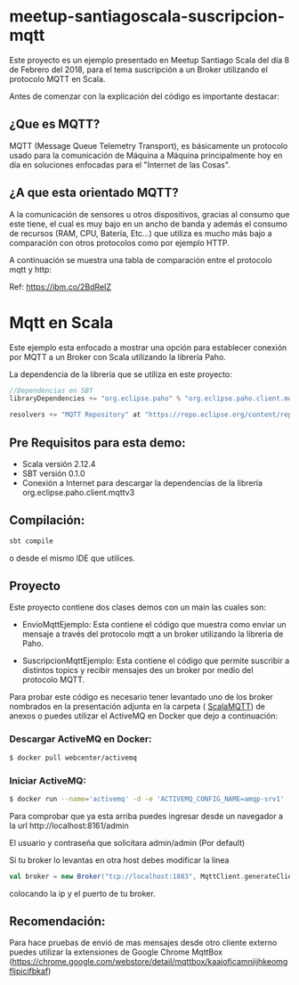 # meetup-santiagoscala-suscripcion-mqtt

Este proyecto es un ejemplo presentado en Meetup Santiago Scala del día 8 de Febrero del 2018, para el tema suscripción a un Broker utilizando el protocolo MQTT en Scala.

Antes de comenzar con la explicación  del código es importante destacar:


## ¿Que es MQTT?
MQTT (Message Queue Telemetry Transport), es básicamente un protocolo usado para la comunicación de Máquina a Máquina principalmente hoy en día en soluciones enfocadas para el "Internet de las Cosas".

## ¿A que esta orientado MQTT?
A la comunicación de sensores u otros dispositivos, gracias al consumo que este tiene, el cual es muy bajo en un ancho de banda y además el consumo de recursos (RAM, CPU, Batería, Etc...) que utiliza es mucho más bajo a comparación con otros protocolos como por ejemplo HTTP. 

A continuación se muestra una tabla de comparación entre el protocolo mqtt y http:



[tabla]: https://github.com/patriciovergaratobar/meetup-santiagoscala-subscripcion-mqtt/blob/master/anexos/internet-of-things-comparison-chart.png "Tabla de Comparación"

Ref: https://ibm.co/2BdReIZ

# Mqtt en Scala

Este ejemplo esta enfocado a mostrar una opción para establecer conexión por MQTT a un Broker con Scala utilizando la librería Paho.

La dependencia de la librería que se utiliza en este proyecto:
```scala
//Dependencias en SBT
libraryDependencies += "org.eclipse.paho" % "org.eclipse.paho.client.mqttv3" % "1.0.2"

resolvers += "MQTT Repository" at "https://repo.eclipse.org/content/repositories/paho-releases/"
```

## Pre Requisitos para esta demo:
* Scala versión 2.12.4
* SBT  versión  0.1.0
* Conexión a Internet para descargar la dependencias de la librería org.eclipse.paho.client.mqttv3

## Compilación: 

```sh
sbt compile
```

o desde el mismo IDE que utilices.

## Proyecto

Este proyecto contiene dos clases demos con un main las cuales son:

* EnvioMqttEjemplo: Esta contiene el código que muestra como enviar un mensaje a través del protocolo mqtt a un broker utilizando la libreria de Paho.

* SuscripcionMqttEjemplo: Esta contiene el código que permite suscribir a distintos topics y recibir mensajes des un broker por medio del protocolo MQTT.

Para probar este código es necesario tener levantado uno de los broker nombrados en la presentación adjunta en la carpeta ( [ScalaMQTT](https://drive.google.com/open?id=1gj4ikXWOL75jF4-hVZWNObzO0JXRKkyJo6-CmGJTCHg)) de anexos o puedes utilizar el ActiveMQ en Docker que dejo a continuación:

### Descargar ActiveMQ en Docker:

```sh
$ docker pull webcenter/activemq
```
### Iniciar ActiveMQ:
```sh
$ docker run --name='activemq' -d -e 'ACTIVEMQ_CONFIG_NAME=amqp-srv1' -e 'ACTIVEMQ_CONFIG_DEFAULTACCOUNT=false' -e 'ACTIVEMQ_ADMIN_LOGIN=admin' -e 'ACTIVEMQ_ADMIN_PASSWORD=admin' -v /data/activemq:/data -v /var/log/activemq:/var/log/activemq -p 8161:8161 -p 1883:1883 -p 5672:5672 -p 61616:61616 -p 61613:61613 webcenter/activemq
```
Para comprobar que ya esta arriba puedes ingresar desde un navegador a la url http://localhost:8161/admin

El usuario y contraseña que solicitara admin/admin (Por default)

Si tu broker lo levantas en otra host debes modificar la linea

```scala
val broker = new Broker("tcp://localhost:1883", MqttClient.generateClientId)
```
colocando la ip y el puerto de tu broker.


## Recomendación:

Para hace pruebas de envió de mas mensajes desde otro cliente externo puedes utilizar la extensiones de Google Chrome MqttBox (https://chrome.google.com/webstore/detail/mqttbox/kaajoficamnjijhkeomgfljpicifbkaf)
